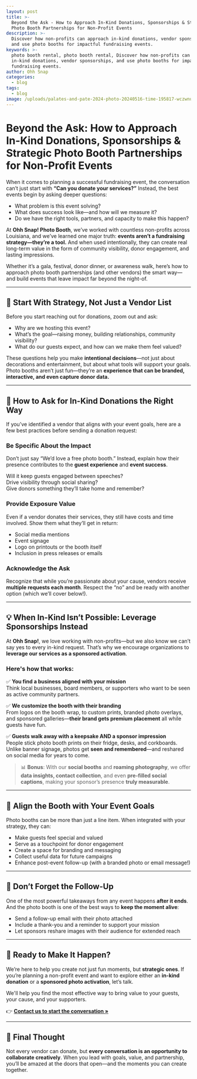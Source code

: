 ```yaml
---
layout: post
title: >-
  Beyond the Ask - How to Approach In-Kind Donations, Sponsorships & Strategic
  Photo Booth Partnerships for Non-Profit Events
description: >-
  Discover how non-profits can approach in-kind donations, vendor sponsorships,
  and use photo booths for impactful fundraising events.
keywords: >-
  photo booth rental, photo booth rental, Discover how non-profits can approach
  in-kind donations, vendor sponsorships, and use photo booths for impactful
  fundraising events.
author: Ohh Snap
categories:
  - blog
tags:
  - blog
image: /uploads/palates-and-pate-2024-photo-20240516-time-195817-wczwnu.jpeg
---
```

# Beyond the Ask: How to Approach In-Kind Donations, Sponsorships & Strategic Photo Booth Partnerships for Non-Profit Events

When it comes to planning a successful fundraising event, the conversation can’t just start with **“Can you donate your services?”** Instead, the best events begin by asking deeper questions:

* What problem is this event solving?
* What does success look like—and how will we measure it?
* Do we have the right tools, partners, and capacity to make this happen?

At **Ohh Snap! Photo Booth**, we’ve worked with countless non-profits across Louisiana, and we’ve learned one major truth: **events aren’t a fundraising strategy—they’re a tool.** And when used intentionally, they can create real long-term value in the form of community visibility, donor engagement, and lasting impressions.

Whether it’s a gala, festival, donor dinner, or awareness walk, here’s how to approach photo booth partnerships (and other vendors) the smart way—and build events that leave impact far beyond the night-of.

---

## 🧠 Start With Strategy, Not Just a Vendor List

Before you start reaching out for donations, zoom out and ask:

* Why are we hosting this event?
* What’s the goal—raising money, building relationships, community visibility?
* What do our guests expect, and how can we make them feel valued?

These questions help you make **intentional decisions**—not just about decorations and entertainment, but about what tools will support your goals. Photo booths aren’t just fun—they’re an **experience that can be branded, interactive, and even capture donor data.**

---

## 🤝 How to Ask for In-Kind Donations the Right Way

If you’ve identified a vendor that aligns with your event goals, here are a few best practices before sending a donation request:

### Be Specific About the Impact

Don’t just say “We’d love a free photo booth.” Instead, explain how their presence contributes to the **guest experience** and **event success**.

Will it keep guests engaged between speeches?<br>
Drive visibility through social sharing?<br>
Give donors something they’ll take home and remember?

### Provide Exposure Value

Even if a vendor donates their services, they still have costs and time involved. Show them what they’ll get in return:

* Social media mentions
* Event signage
* Logo on printouts or the booth itself
* Inclusion in press releases or emails

### Acknowledge the Ask

Recognize that while you’re passionate about your cause, vendors receive **multiple requests each month**. Respect the “no” and be ready with another option (which we’ll cover below!).

---

## 💡 When In-Kind Isn’t Possible: Leverage Sponsorships Instead

At **Ohh Snap!**, we love working with non-profits—but we also know we can’t say yes to every in-kind request. That’s why we encourage organizations to **leverage our services as a sponsored activation**.

### Here's how that works:

✅ **You find a business aligned with your mission**<br>
Think local businesses, board members, or supporters who want to be seen as active community partners.

✅ **We customize the booth with their branding**<br>
From logos on the booth wrap, to custom prints, branded photo overlays, and sponsored galleries—**their brand gets premium placement** all while guests have fun.

✅ **Guests walk away with a keepsake AND a sponsor impression**<br>
People stick photo booth prints on their fridge, desks, and corkboards.<br>
Unlike banner signage, photos get **seen and remembered**—and reshared on social media for years to come.

> 📊 **Bonus**: With our **social booths** and **roaming photography**, we offer **data insights, contact collection**, and even **pre-filled social captions**, making your sponsor’s presence **truly measurable**.

---

## 🎯 Align the Booth with Your Event Goals

Photo booths can be more than just a line item. When integrated with your strategy, they can:

* Make guests feel special and valued
* Serve as a touchpoint for donor engagement
* Create a space for branding and messaging
* Collect useful data for future campaigns
* Enhance post-event follow-up (with a branded photo or email message!)

---

## 🔁 Don’t Forget the Follow-Up

One of the most powerful takeaways from any event happens **after it ends**. And the photo booth is one of the best ways to **keep the moment alive**:

* Send a follow-up email with their photo attached
* Include a thank-you and a reminder to support your mission
* Let sponsors reshare images with their audience for extended reach

---

## 🎉 Ready to Make It Happen?

We’re here to help you create not just fun moments, but **strategic ones**. If you’re planning a non-profit event and want to explore either an **in-kind donation** or a **sponsored photo activation**, let’s talk.

We'll help you find the most effective way to bring value to your guests, your cause, and your supporters.

👉 **[Contact us to start the conversation »](https://ohhsnapbooth.com/contact-ohh-snap-photobooth)**

---

## 📝 Final Thought

Not every vendor can donate, but **every conversation is an opportunity to collaborate creatively**. When you lead with goals, value, and partnership, you’ll be amazed at the doors that open—and the moments you can create together.